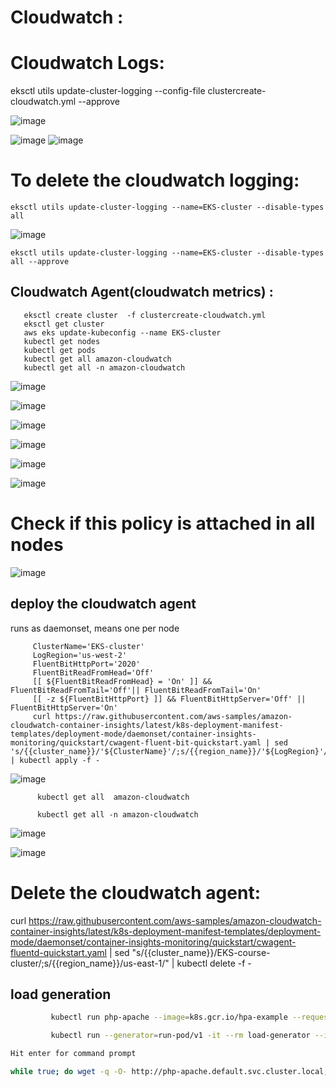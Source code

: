 # Cloudwatch :
   
   # Cloudwatch Logs:

   eksctl utils update-cluster-logging --config-file clustercreate-cloudwatch.yml --approve
   
![image](https://user-images.githubusercontent.com/54719289/115937374-bf32fb00-a48f-11eb-9dc3-6705505eba82.png)

![image](https://user-images.githubusercontent.com/54719289/115937421-e984b880-a48f-11eb-84d0-d10a3080cc4e.png)
![image](https://user-images.githubusercontent.com/54719289/115937519-11741c00-a490-11eb-9e1a-301e60ae29d4.png)



 # To delete the cloudwatch logging:
 
    eksctl utils update-cluster-logging --name=EKS-cluster --disable-types all
 
 ![image](https://user-images.githubusercontent.com/54719289/115937847-d1616900-a490-11eb-8c58-f2a42a722c97.png)

    eksctl utils update-cluster-logging --name=EKS-cluster --disable-types all --approve
   


## Cloudwatch Agent(cloudwatch metrics)   :

       eksctl create cluster  -f clustercreate-cloudwatch.yml
       eksctl get cluster
       aws eks update-kubeconfig --name EKS-cluster
       kubectl get nodes
       kubectl get pods
       kubectl get all amazon-cloudwatch
       kubectl get all -n amazon-cloudwatch

![image](https://user-images.githubusercontent.com/54719289/115970201-d7ab2000-a538-11eb-81ab-b1e27e6661e5.png)

![image](https://user-images.githubusercontent.com/54719289/115970228-f90c0c00-a538-11eb-8af7-eff60965e80d.png)

![image](https://user-images.githubusercontent.com/54719289/115970237-09bc8200-a539-11eb-8938-4e654c1d302b.png)

![image](https://user-images.githubusercontent.com/54719289/115970307-69b32880-a539-11eb-90e2-705ae4c04643.png)

![image](https://user-images.githubusercontent.com/54719289/115970324-851e3380-a539-11eb-9e9e-b301c3ddc536.png)

![image](https://user-images.githubusercontent.com/54719289/115972904-26f94c80-a549-11eb-8a69-869d4207ef6a.png)


# Check if this policy is attached  in all nodes

![image](https://user-images.githubusercontent.com/54719289/115970405-ffe74e80-a539-11eb-820f-ad78076f1e9a.png)


## deploy the cloudwatch agent
runs as daemonset, means one per node

         ClusterName='EKS-cluster'
         LogRegion='us-west-2'
         FluentBitHttpPort='2020'
         FluentBitReadFromHead='Off'
         [[ ${FluentBitReadFromHead} = 'On' ]] && FluentBitReadFromTail='Off'|| FluentBitReadFromTail='On'
         [[ -z ${FluentBitHttpPort} ]] && FluentBitHttpServer='Off' || FluentBitHttpServer='On'
         curl https://raw.githubusercontent.com/aws-samples/amazon-cloudwatch-container-insights/latest/k8s-deployment-manifest-templates/deployment-mode/daemonset/container-insights-monitoring/quickstart/cwagent-fluent-bit-quickstart.yaml | sed 's/{{cluster_name}}/'${ClusterName}'/;s/{{region_name}}/'${LogRegion}'/;s/{{http_server_toggle}}/"'${FluentBitHttpServer}'"/;s/{{http_server_port}}/"'${FluentBitHttpPort}'"/;s/{{read_from_head}}/"'${FluentBitReadFromHead}'"/;s/{{read_from_tail}}/"'${FluentBitReadFromTail}'"/' | kubectl apply -f - 



![image](https://user-images.githubusercontent.com/54719289/115970497-97e53800-a53a-11eb-9689-f98b6671c8d5.png)

          kubectl get all  amazon-cloudwatch

          kubectl get all -n amazon-cloudwatch
      
![image](https://user-images.githubusercontent.com/54719289/115973163-e00c5680-a54a-11eb-841f-df0b69dfe1ab.png)

![image](https://user-images.githubusercontent.com/54719289/115973803-b1dd4580-a54f-11eb-8d69-0eadb6b18679.png)



# Delete the cloudwatch agent:

curl https://raw.githubusercontent.com/aws-samples/amazon-cloudwatch-container-insights/latest/k8s-deployment-manifest-templates/deployment-mode/daemonset/container-insights-monitoring/quickstart/cwagent-fluentd-quickstart.yaml | sed "s/{{cluster_name}}/EKS-course-cluster/;s/{{region_name}}/us-east-1/" | kubectl delete -f -




## load generation

```bash
         kubectl run php-apache --image=k8s.gcr.io/hpa-example --requests=cpu=200m --limits=cpu=500m --expose --port=80
```      

```bash
         kubectl run --generator=run-pod/v1 -it --rm load-generator --image=busybox /bin/sh

Hit enter for command prompt

while true; do wget -q -O- http://php-apache.default.svc.cluster.local; done
